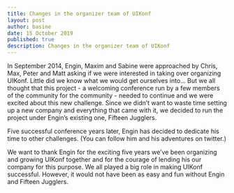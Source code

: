```yaml
---
title: Changes in the organizer team of UIKonf
layout: post
author: basine
date: 15 October 2019
published: true
description: Changes in the organizer team of UIKonf
---
```


In September 2014, Engin, Maxim and Sabine were approached by Chris, Max, Peter and Matt asking if we were interested in taking over organizing UIKonf. Little did we know what we would get ourselves into... But we all thought that this project - a welcoming conference run by a few members of the community for the community - needed to continue and we were excited about this new challenge. Since we didn’t want to waste time setting up a new company and everything that came with it, we decided to run the project under Engin’s existing one, Fifteen Jugglers.

Five successful conference years later, Engin has decided to dedicate his time to other challenges. (You can follow him and his adventures on twitter.) 

We want to thank Engin for the exciting five years we’ve been organizing and growing UIKonf together and for the courage of lending his our company for this purpose. We all played a big role in making UIKonf successful. However, it would not have been as easy and fun without Engin and Fifteen Jugglers.
